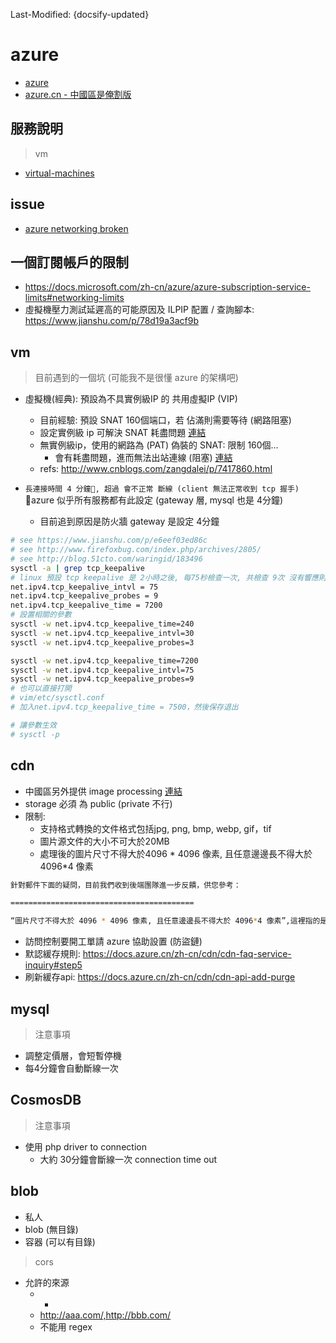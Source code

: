 Last-Modified: {docsify-updated}

# azure

- [azure](https://azure.microsoft.com/)
- [azure.cn - 中國區是俺割版](https://www.azure.cn/)

## 服務說明

> vm

- [virtual-machines](https://azure.microsoft.com/zh-tw/pricing/details/virtual-machines/linux/)

## issue
- [azure networking broken](https://joonas.fi/2017/01/23/microsoft-azures-networking-is-fundamentally-broken/)
## 一個訂閱帳戶的限制

- https://docs.microsoft.com/zh-cn/azure/azure-subscription-service-limits#networking-limits
- 虛擬機壓力測試延遲高的可能原因及 ILPIP 配置 / 查詢腳本: https://www.jianshu.com/p/78d19a3acf9b

## vm

> 目前遇到的一個坑 (可能我不是很懂 azure 的架構吧)

- 虛擬機(經典): 預設為不具實例級IP 的 共用虛擬IP (VIP)
  - 目前經驗: 預設 SNAT 160個端口，若 佔滿則需要等待 (網路阻塞)
  - 設定實例級 ip 可解決 SNAT 耗盡問題 [連結](https://docs.microsoft.com/zh-cn/azure/virtual-network/virtual-networks-instance-level-public-ip)
  - 無實例級ip，使用的網路為 (PAT) 偽裝的 SNAT: 限制 160個…
    - 會有耗盡問題，進而無法出站連線 (阻塞) [連結](https://docs.azure.cn/zh-cn/load-balancer/load-balancer-outbound-connections?toc=%2fvirtual-network%2ftoc.json#snatexhaust)
  - refs: http://www.cnblogs.com/zangdalei/p/7417860.html

- `長連接時間 4 分鐘, 超過 會不正常 斷線 (client 無法正常收到 tcp 握手)` azure 似乎所有服務都有此設定 (gateway 層, mysql 也是 4分鐘)
  - 目前追到原因是防火牆 gateway 是設定 4分鐘

```sh
# see https://www.jianshu.com/p/e6eef03ed86c
# see http://www.firefoxbug.com/index.php/archives/2805/
# see http://blog.51cto.com/waringid/183496
sysctl -a | grep tcp_keepalive
# linux 預設 tcp keepalive 是 2小時之後, 每75秒檢查一次, 共檢查 9次 沒有響應則斷線
net.ipv4.tcp_keepalive_intvl = 75
net.ipv4.tcp_keepalive_probes = 9
net.ipv4.tcp_keepalive_time = 7200
# 設置相關的參數
sysctl -w net.ipv4.tcp_keepalive_time=240
sysctl -w net.ipv4.tcp_keepalive_intvl=30
sysctl -w net.ipv4.tcp_keepalive_probes=3

sysctl -w net.ipv4.tcp_keepalive_time=7200
sysctl -w net.ipv4.tcp_keepalive_intvl=75
sysctl -w net.ipv4.tcp_keepalive_probes=9
# 也可以直接打開
# vim/etc/sysctl.conf
# 加入net.ipv4.tcp_keepalive_time = 7500，然後保存退出

# 讓參數生效
# sysctl -p
```

## cdn
- 中國區另外提供 image processing [連結](https://docs.azure.cn/zh-cn/cdn/cdn-image-processing)
- storage 必須 為 public (private 不行)
- 限制:
  - 支持格式轉換的文件格式包括jpg, png, bmp, webp, gif，tif
  - 圖片源文件的大小不可大於20MB
  - 處理後的圖片尺寸不得大於4096 * 4096 像素, 且任意邊邊長不得大於4096*4 像素

```sh
針對郵件下面的疑問，目前我們收到後端團隊進一步反饋，供您參考：

=========================================

“圖片尺寸不得大於 4096 * 4096 像素, 且任意邊邊長不得大於 4096*4 像素”,這裡指的是圖片的總像素值不能大於4096*4096, 而如果一條邊是4096*2, 另一條邊小於4096/2的話，也是可以的。
```

- 訪問控制要開工單請 azure 協助設置 (防盜鏈)
- 默認緩存規則: https://docs.azure.cn/zh-cn/cdn/cdn-faq-service-inquiry#step5
- 刷新緩存api: https://docs.azure.cn/zh-cn/cdn/cdn-api-add-purge

## mysql

> 注意事項

- 調整定價層，會短暫停機
- 每4分鐘會自動斷線一次

## CosmosDB

> 注意事項

- 使用 php driver to connection
  - 大約 30分鐘會斷線一次 connection time out
## blob

- 私人
- blob (無目錄)
- 容器 (可以有目錄)

> cors

- 允許的來源
  - *
  - <http://aaa.com/,http://bbb.com/>
  - 不能用 regex

